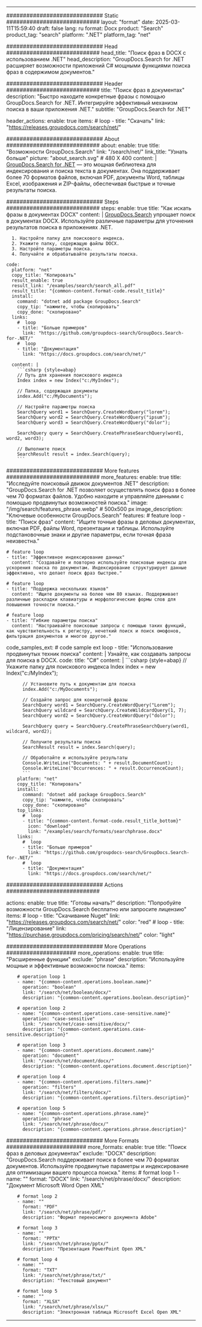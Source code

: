 
---
############################# Static ############################
layout: "format"
date:  2025-03-11T15:59:40
draft: false
lang: ru
format: Docx
product: "Search"
product_tag: "search"
platform: ".NET"
platform_tag: "net"

############################# Head ############################
head_title: "Поиск фраз в DOCX с использованием .NET"
head_description: "GroupDocs.Search for .NET расширяет возможности приложений C# мощными функциями поиска фраз в содержимом документов."

############################# Header ############################
title: "Поиск фраз в документах" 
description: "Быстро находите конкретные фразы с помощью GroupDocs.Search for .NET. Интегрируйте эффективный механизм поиска в ваши приложения .NET."
subtitle: "GroupDocs.Search for .NET" 

header_actions:
  enable: true
  items:
    #  loop
    - title: "Скачать"
      link: "https://releases.groupdocs.com/search/net/"
      
############################# About ############################
about:
    enable: true
    title: "Возможности GroupDocs.Search"
    link: "/search/net/"
    link_title: "Узнать больше"
    picture: "about_search.svg" # 480 X 400
    content: |
       [GroupDocs.Search for .NET](/search/net/) — это мощная библиотека для индексирования и поиска текста в документах. Она поддерживает более 70 форматов файлов, включая PDF, документы Word, таблицы Excel, изображения и ZIP-файлы, обеспечивая быстрые и точные результаты поиска.

############################# Steps ############################
steps:
    enable: true
    title: "Как искать фразы в документах DOCX"
    content: |
      [GroupDocs.Search](/search/net/) упрощает поиск в документах DOCX. Используйте различные параметры для уточнения результатов поиска в приложениях .NET.
      
      1. Настройте папку для поискового индекса.
      2. Укажите папку, содержащую файлы DOCX.
      3. Настройте параметры поиска.
      4. Получайте и обрабатывайте результаты поиска.
   
    code:
      platform: "net"
      copy_title: "Копировать"
      result_enable: true
      result_link: "/examples/search/search_all.pdf"
      result_title: "{common-content.format-code.result_title}"
      install:
        command: "dotnet add package GroupDocs.Search"
        copy_tip: "нажмите, чтобы скопировать"
        copy_done: "скопировано"
      links:
        #  loop
        - title: "Больше примеров"
          link: "https://github.com/groupdocs-search/GroupDocs.Search-for-.NET/"
        #  loop
        - title: "Документация"
          link: "https://docs.groupdocs.com/search/net/"
          
      content: |
        ```csharp {style=abap}
        // Путь для хранения поискового индекса
        Index index = new Index("c:/MyIndex");

        // Папка, содержащая документы
        index.Add("c:/MyDocuments");

        // Настройте параметры поиска
        SearchQuery word1 = SearchQuery.CreateWordQuery("lorem");
        SearchQuery word2 = SearchQuery.CreateWordQuery("ipsum");
        SearchQuery word3 = SearchQuery.CreateWordQuery("dolor");

        SearchQuery query = SearchQuery.CreatePhraseSearchQuery(word1, word2, word3);

        // Выполните поиск
        SearchResult result = index.Search(query);
        ```            

############################# More features ############################
more_features:
  enable: true
  title: "Исследуйте поисковый движок документов .NET"
  description: "GroupDocs.Search for .NET позволяет осуществлять поиск фраз в более чем 70 форматах файлов. Удобно находите и управляйте данными с помощью продвинутых возможностей поиска."
  image: "/img/search/features_phrase.webp" # 500x500 px
  image_description: "Ключевые особенности GroupDocs.Search"
  features:
    # feature loop
    - title: "Поиск фраз"
      content: "Ищите точные фразы в деловых документах, включая PDF, файлы Word, презентации и таблицы. Используйте подстановочные знаки и другие параметры, если точная фраза неизвестна."

    # feature loop
    - title: "Эффективное индексирование данных"
      content: "Создавайте и повторно используйте поисковые индексы для ускорения поиска по документам. Индексирование структурирует данные эффективно, что делает поиск фраз быстрее."

    # feature loop
    - title: "Поддержка нескольких языков"
      content: "Ищите документы на более чем 80 языках. Поддерживает различные раскладки клавиатуры и морфологические формы слов для повышения точности поиска."

    # feature loop
    - title: "Гибкие параметры поиска"
      content: "Настраивайте поисковые запросы с помощью таких функций, как чувствительность к регистру, нечеткий поиск и поиск омофонов, фильтрация документов и многое другое."
      
  code_samples_ext:
    # code sample ext loop
    - title: "Использование продвинутых техник поиска"
      content: |
        Узнайте, как создавать запросы для поиска в DOCX.
      code:
        title: "C#"
        content: |
          ```csharp {style=abap}
          // Укажите папку для поискового индекса
          Index index = new Index("c:/MyIndex");
              
          // Установите путь к документам для поиска
          index.Add("c:/MyDocuments");

          // Создайте запрос для конкретной фразы
          SearchQuery word1 = SearchQuery.CreateWordQuery("Lorem");
          SearchQuery wildcard = SearchQuery.CreateWildcardQuery(1, 7);
          SearchQuery word2 = SearchQuery.CreateWordQuery("dolor");

          SearchQuery query = SearchQuery.CreatePhraseSearchQuery(word1, wildcard, word2);

          // Получите результаты поиска
          SearchResult result = index.Search(query);
          
          // Обработайте и используйте результаты
          Console.WriteLine("Documents: " + result.DocumentCount);
          Console.WriteLine("Occurrences: " + result.OccurrenceCount);
          ```
        platform: "net"
        copy_title: "Копировать"
        install:
          command: "dotnet add package GroupDocs.Search"
          copy_tip: "нажмите, чтобы скопировать"
          copy_done: "скопировано"
        top_links:
          #  loop
          - title: "{common-content.format-code.result_title_bottom}"
            icon: "download"
            link: "/examples/search/formats/searchphrase.docx"
        links:
          #  loop
          - title: "Больше примеров"
            link: "https://github.com/groupdocs-search/GroupDocs.Search-for-.NET/"
          #  loop
          - title: "Документация"
            link: "https://docs.groupdocs.com/search/net/"
            

            


############################# Actions ############################

actions:
  enable: true
  title: "Готовы начать?"
  description: "Попробуйте возможности GroupDocs.Search бесплатно или запросите лицензию"
  items:
    #  loop
    - title: "Скачивание Nuget"
      link: "https://releases.groupdocs.com/search/net/"
      color: "red"
        #  loop
    - title: "Лицензирование"
      link: "https://purchase.groupdocs.com/pricing/search/net/"
      color: "light"


############################# More Operations #####################
more_operations:
    enable: true
    title: "Расширенные функции"
    exclude: "phrase"
    description: "Используйте мощные и эффективные возможности поиска."
    items: 
          
        # operation loop 1
        - name: "{common-content.operations.boolean.name}"
          operation: "boolean"
          link: "/search/net/boolean/docx/"
          description: "{common-content.operations.boolean.description}"

        # operation loop 2
        - name: "{common-content.operations.case-sensitive.name}"
          operation: "case-sensitive"
          link: "/search/net/case-sensitive/docx/"
          description: "{common-content.operations.case-sensitive.description}"

        # operation loop 3
        - name: "{common-content.operations.document.name}"
          operation: "document"
          link: "/search/net/document/docx/"
          description: "{common-content.operations.document.description}"

        # operation loop 4
        - name: "{common-content.operations.filters.name}"
          operation: "filters"
          link: "/search/net/filters/docx/"
          description: "{common-content.operations.filters.description}"

        # operation loop 5
        - name: "{common-content.operations.phrase.name}"
          operation: "phrase"
          link: "/search/net/phrase/docx/"
          description: "{common-content.operations.phrase.description}"
          
        
          
############################# More Formats ########################
more_formats:
    enable: true
    title: "Поиск фраз в деловых документах"
    exclude: "DOCX"
    description: "GroupDocs.Search поддерживает поиск в более чем 70 форматах документов. Используйте продвинутые параметры и индексирование для оптимизации вашего процесса поиска."
    items: 
        # format loop 1
        - name: ""
          format: "DOCX"
          link: "/search/net/phrase/docx/"
          description: "Документ Microsoft Word Open XML"
          
        # format loop 2
        - name: ""
          format: "PDF"
          link: "/search/net/phrase/pdf/"
          description: "Формат переносимого документа Adobe"
          
        # format loop 3
        - name: ""
          format: "PPTX"
          link: "/search/net/phrase/pptx/"
          description: "Презентация PowerPoint Open XML"

        # format loop 4
        - name: ""
          format: "TXT"
          link: "/search/net/phrase/txt/"
          description: "Текстовый документ"
          
        # format loop 5
        - name: ""
          format: "XLSX"
          link: "/search/net/phrase/xlsx/"
          description: "Электронная таблица Microsoft Excel Open XML"
  

---